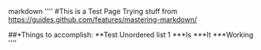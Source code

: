 markdown
''''
#This is a Test Page
Trying stuff from https://guides.github.com/features/mastering-markdown/

##*Things to accomplish:
**Test Unordered list 1
***Is
***It
***Working
''''
